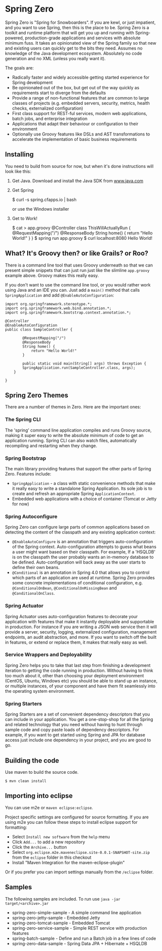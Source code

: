 # Spring Zero

Spring Zero is "Spring for Snowboarders".  If you are kewl, or
just impatient, and you want to use Spring, then this is the place to
be. Spring Zero is a toolkit and runtime platform that will get
you up and running with Spring-powered, production-grade applications
and services with absolute minimum fuss. It takes an opinionated view
of the Spring family so that new and existing users can quickly get to
the bits they need. Assumes no knowledge of the Java development
ecosystem. Absolutely no code generation and no XML (unless you really
want it).

The goals are:

* Radically faster and widely accessible getting started experience
  for Spring development
* Be opinionated out of the box, but get out of the way quickly as
  requirements start to diverge from the defaults
* Provide a range of non-functional features that are common to large
  classes of projects (e.g. embedded servers, security, metrics,
  health checks, externalized configuration)
* First class support for REST-ful services, modern web applications,
  batch jobs, and enterprise integration
* Applications that adapt their behaviour or configuration to their
  environment
* Optionally use Groovy features like DSLs and AST transformations to
  accelerate the implementation of basic business requirements
  
## Installing
You need to build from source for now, but when it's done instructions will look like this:

1) Get Java.  Download and install the Java SDK from www.java.com

2) Get Spring

     $ curl -s spring.cfapps.io | bash
     
   or use the Windows installer

3) Get to Work!

    $ cat > app.groovy
	@Controller
	class ThisWillActuallyRun {
		@RequestMapping("/")
		@ResponseBody
		String home() {
			return "Hello World!"
		}
	}
    $ spring run app.groovy
    $ curl localhost:8080
    Hello World!


## What? It's Groovy then? or like Grails? or Roo?

There is a command line tool that uses Groovy underneath so that we
can present simple snippets that can just run just like the slimline
`app.groovy` example above.  Groovy makes this really easy.

If you don't want to use the command line tool, or you would rather
work using Java and an IDE you can. Just add a `main()` method that
calls `SpringApplication` and add `@EnableAutoConfiguration`:


	import org.springframework.stereotype.*;
	import org.springframework.web.bind.annotation.*;
	import org.springframework.bootstrap.context.annotation.*;

	@Controller
	@EnableAutoConfiguration
	public class SampleController {

			@RequestMapping("/")
			@ResponseBody
			String home() {
				return "Hello World!"
			}

            public static void main(String[] args) throws Exception {
			SpringApplication.run(SampleController.class, args);
		}

    }

## Spring Zero Themes

There are a number of themes in Zero. Here are the important
ones:

### The Spring CLI

The 'spring' command line application compiles and runs Groovy source,
making it super easy to write the absolute minimum of code to get an
application running. Spring CLI can also watch files, automatically
recompiling and restarting when they change.

### Spring Bootstrap

The main library providing features that support the other parts of
Spring Zero.  Features include:

* `SpringApplication` - a class with static convenience methods that
  make it really easy to write a standalone Spring Application. Its
  sole job is to create and refresh an appropriate Spring
  `ApplicationContext`.
* Embedded web applications with a choice of container (Tomcat or
  Jetty for now)
  
### Spring Autoconfigure

Spring Zero can configure large parts of common applications based on
detecting the content of the classpath and any existing application
context:

* `@EnableAutoConfigure` is an annotation that triggers
  auto-configuration of the Spring context. Auto-configuration
  attempts to guess what beans a user might want based on their
  classpath. For example, If a 'HSQLDB' is on the classpath the user
  probably wants an in-memory database to be
  defined. Auto-configuration will back away as the user starts to
  define their own beans.
* `@Conditional` is an annotation in Spring 4.0 that allows you to
  control which parts of an application are used at runtime. Spring
  Zero provides some concrete implementations of conditional
  configuration, e.g. `@ConditionalOnBean`,
  `@ConditionalOnMissingBean` and `@ConditionalOnClass`.

### Spring Actuator

Spring Actuator uses auto-configuration features to decorate
your application with features that make it instantly deployable and
supportable in production.  For instance if you are writing a JSON web
service then it will provide a server, security, logging, externalized
configuration, management endpoints, an audit abstraction, and more.
If you want to switch off the built in features, or extend or replace
them, it makes that really easy as well.

### Service Wrappers and Deployability

Spring Zero helps you to take that last step from finishing a
development iteration to getting the code running in production.
Without having to think too much about it, other than choosing your
deployment environment (CentOS, Ubuntu, Windows etc) you should be
able to stand up an instance, or multiple instances, of your component
and have them fit seamlessly into the operating system environment.

### Spring Starters

Spring Starters are a set of convenient dependency
descriptors that you can include in your application.  You get a
one-stop-shop for all the Spring and related technology that you need
without having to hunt through sample code and copy paste loads of
dependency descriptors. For example, if you want to get started using
Spring and JPA for database access just include one dependency in your
project, and you are good to go.

## Building the code
Use maven to build the source code.

	$ mvn clean install

## Importing into eclipse
You can use m2e or `maven eclipse:eclipse`.

Project specific settings are configured for source formatting. If you
are using m2e you can follow these steps to install eclipse support
for formatting:

* Select `Install new software` from the `help` menu
* Click `Add...` to add a new repository
* Click the `Archive...` button
* Select `org.eclipse.m2e.maveneclipse.site-0.0.1-SNAPSHOT-site.zip`
  from the `eclipse` folder in this checkout
* Install "Maven Integration for the maven-eclipse-plugin"

Or if you prefer you can import settings manually from the `/eclipse` folder.

## Samples
The following samples are included. To run use `java -jar target/<archive>.jar`

* spring-zero-simple-sample - A simple command line application
* spring-zero-jetty-sample - Embedded Jetty
* spring-zero-tomcat-sample - Embedded Tomcat
* spring-zero-service-sample - Simple REST service with production features
* spring-batch-sample - Define and run a Batch job in a few lines of code
* spring-zero-data-sample - Spring Data JPA + Hibernate + HSQLDB

